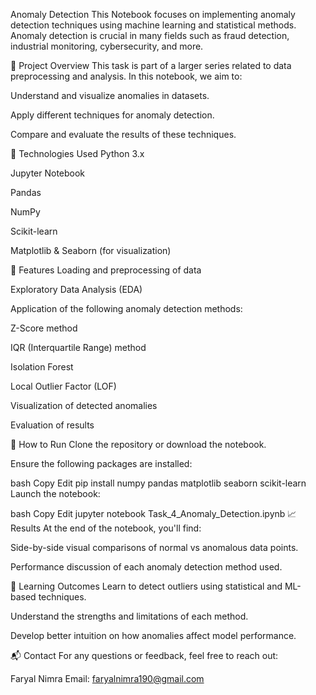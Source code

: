 Anomaly Detection
This Notebook focuses on implementing anomaly detection techniques using machine learning and statistical methods. Anomaly detection is crucial in many fields such as fraud detection, industrial monitoring, cybersecurity, and more.

📁 Project Overview
This task is part of a larger series related to data preprocessing and analysis. In this notebook, we aim to:

Understand and visualize anomalies in datasets.

Apply different techniques for anomaly detection.

Compare and evaluate the results of these techniques.

🔧 Technologies Used
Python 3.x

Jupyter Notebook

Pandas

NumPy

Scikit-learn

Matplotlib & Seaborn (for visualization)

📌 Features
Loading and preprocessing of data

Exploratory Data Analysis (EDA)

Application of the following anomaly detection methods:

Z-Score method

IQR (Interquartile Range) method

Isolation Forest

Local Outlier Factor (LOF)

Visualization of detected anomalies

Evaluation of results

🧪 How to Run
Clone the repository or download the notebook.

Ensure the following packages are installed:

bash
Copy
Edit
pip install numpy pandas matplotlib seaborn scikit-learn
Launch the notebook:

bash
Copy
Edit
jupyter notebook Task_4_Anomaly_Detection.ipynb
📈 Results
At the end of the notebook, you'll find:

Side-by-side visual comparisons of normal vs anomalous data points.

Performance discussion of each anomaly detection method used.

🧠 Learning Outcomes
Learn to detect outliers using statistical and ML-based techniques.

Understand the strengths and limitations of each method.

Develop better intuition on how anomalies affect model performance.

📬 Contact
For any questions or feedback, feel free to reach out:

Faryal Nimra
Email: faryalnimra190@gmail.com
